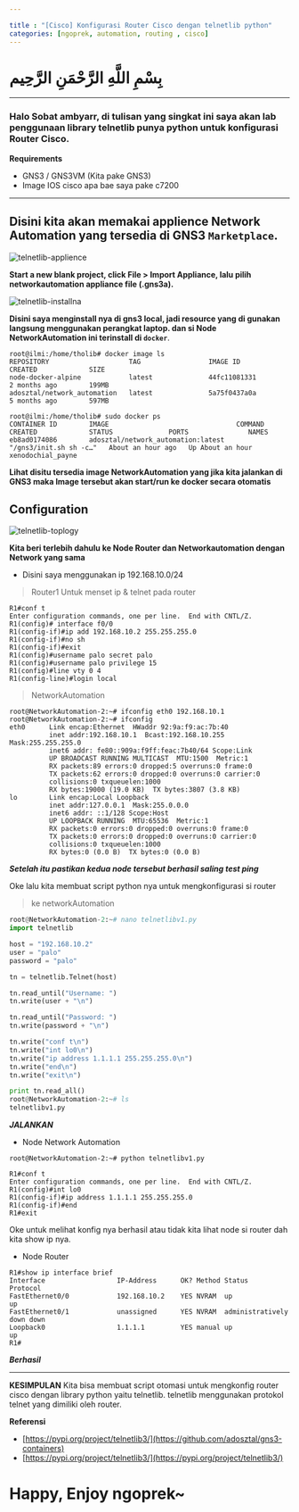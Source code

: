 ```yaml
---

title : "[Cisco] Konfigurasi Router Cisco dengan telnetlib python"
categories: [ngoprek, automation, routing , cisco]
---
```

# بِسْمِ اللَّهِ الرَّحْمَنِ الرَّحِيم
---

### Halo Sobat ambyarr, di tulisan yang singkat ini saya akan lab penggunaan library telnetlib punya python untuk konfigurasi Router Cisco.


**Requirements**
* GNS3 / GNS3VM (Kita pake GNS3)
* Image IOS cisco apa bae saya pake c7200

---

## Disini kita akan memakai applience Network Automation yang tersedia di GNS3 `Marketplace`.

![telnetlib-applience](https://raw.githubusercontent.com/ammarun11/ammarun11.github.io/master/static/img/_posts/telnetlib-applience-automation.png)

**Start a new blank project, click File > Import Appliance, lalu pilih networkautomation appliance file (.gns3a).**


![telnetlib-installna](https://raw.githubusercontent.com/ammarun11/ammarun11.github.io/master/static/img/_posts/telnetlib-installNA.png)


**Disini saya menginstall nya di gns3 local, jadi resource yang di gunakan langsung menggunakan perangkat laptop. dan si Node NetworkAutomation ini terinstall di `docker`**.

```shell
root@ilmi:/home/tholib# docker image ls
REPOSITORY                    TAG                 IMAGE ID            CREATED             SIZE
node-docker-alpine            latest              44fc11081331        2 months ago        199MB
adosztal/network_automation   latest              5a75f0437a0a        5 months ago        597MB

root@ilmi:/home/tholib# sudo docker ps
CONTAINER ID        IMAGE                                COMMAND                  CREATED             STATUS              PORTS               NAMES
eb8ad0174086        adosztal/network_automation:latest   "/gns3/init.sh sh -c…"   About an hour ago   Up About an hour                        xenodochial_payne
```

**Lihat disitu tersedia image NetworkAutomation yang jika kita jalankan di GNS3 maka Image tersebut akan start/run ke docker secara otomatis**

## **Configuration**


![telnetlib-toplogy](https://raw.githubusercontent.com/ammarun11/ammarun11.github.io/master/static/img/_posts/telentlib-toplogy.png)

**Kita beri terlebih dahulu ke Node Router dan Networkautomation dengan Network yang sama**

* Disini saya menggunakan ip 192.168.10.0/24

>Router1 Untuk menset ip & telnet pada router 
```shell
R1#conf t
Enter configuration commands, one per line.  End with CNTL/Z.
R1(config)# interface f0/0
R1(config-if)#ip add 192.168.10.2 255.255.255.0
R1(config-if)#no sh
R1(config-if)#exit
R1(config)#username palo secret palo
R1(config)#username palo privilege 15
R1(config)#line vty 0 4
R1(config-line)#login local
```

>NetworkAutomation
```shell
root@NetworkAutomation-2:~# ifconfig eth0 192.168.10.1
root@NetworkAutomation-2:~# ifconfig
eth0      Link encap:Ethernet  HWaddr 92:9a:f9:ac:7b:40  
          inet addr:192.168.10.1  Bcast:192.168.10.255  Mask:255.255.255.0
          inet6 addr: fe80::909a:f9ff:feac:7b40/64 Scope:Link
          UP BROADCAST RUNNING MULTICAST  MTU:1500  Metric:1
          RX packets:89 errors:0 dropped:5 overruns:0 frame:0
          TX packets:62 errors:0 dropped:0 overruns:0 carrier:0
          collisions:0 txqueuelen:1000 
          RX bytes:19000 (19.0 KB)  TX bytes:3807 (3.8 KB)
lo        Link encap:Local Loopback  
          inet addr:127.0.0.1  Mask:255.0.0.0
          inet6 addr: ::1/128 Scope:Host
          UP LOOPBACK RUNNING  MTU:65536  Metric:1
          RX packets:0 errors:0 dropped:0 overruns:0 frame:0
          TX packets:0 errors:0 dropped:0 overruns:0 carrier:0
          collisions:0 txqueuelen:1000 
          RX bytes:0 (0.0 B)  TX bytes:0 (0.0 B)
```

***Setelah itu pastikan kedua node tersebut berhasil saling test ping***

Oke lalu kita membuat script python nya untuk mengkonfigurasi si router

>ke networkAutomation

```python
root@NetworkAutomation-2:~# nano telnetlibv1.py
import telnetlib

host = "192.168.10.2"
user = "palo"
password = "palo"

tn = telnetlib.Telnet(host)

tn.read_until("Username: ")
tn.write(user + "\n")

tn.read_until("Password: ")
tn.write(password + "\n")

tn.write("conf t\n")
tn.write("int lo0\n")
tn.write("ip address 1.1.1.1 255.255.255.0\n")
tn.write("end\n")
tn.write("exit\n")

print tn.read_all() 
root@NetworkAutomation-2:~# ls
telnetlibv1.py
```

***JALANKAN***

* Node Network Automation

```shell
root@NetworkAutomation-2:~# python telnetlibv1.py 

R1#conf t
Enter configuration commands, one per line.  End with CNTL/Z.
R1(config)#int lo0
R1(config-if)#ip address 1.1.1.1 255.255.255.0
R1(config-if)#end
R1#exit
```

Oke untuk melihat konfig nya berhasil atau tidak kita lihat node si router dah kita show ip nya.

* Node Router

```shell
R1#show ip interface brief 
Interface                  IP-Address      OK? Method Status                Protocol
FastEthernet0/0            192.168.10.2    YES NVRAM  up                    up      
FastEthernet0/1            unassigned      YES NVRAM  administratively down down        
Loopback0                  1.1.1.1         YES manual up                    up      
R1#
```

***Berhasil***

---
**KESIMPULAN**
Kita bisa membuat script otomasi untuk mengkonfig router cisco dengan library python yaitu telnetlib. telnetlib menggunakan protokol telnet yang dimiliki oleh router.



**Referensi**
* [https://pypi.org/project/telnetlib3/](https://github.com/adosztal/gns3-containers)
* [https://pypi.org/project/telnetlib3/](https://pypi.org/project/telnetlib3/)




# Happy,  Enjoy ngoprek~
